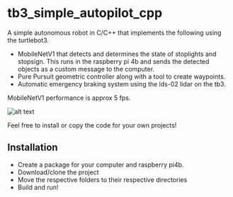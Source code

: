 # tb3_simple_autopilot_cpp
A simple autonomous robot in C/C++ that implements the following using the turtlebot3.
* MobileNetV1 that detects and determines the state of stoplights and stopsign. This runs in the raspberry pi 4b and sends the detected objects as a custom message to the computer.
* Pure Pursuit geometric controller along with a tool to create waypoints.
* Automatic emergency braking system using the lds-02 lidar on the tb3.

MobileNetV1 performance is approx 5 fps.

![alt text]( tb3_simple_autopilot_cpp/burger_autonomous_stack.jpeg "Robot Flow Structure")

Feel free to install or copy the code for your own projects!

## Installation
* Create a package for your computer and raspberry pi4b.
* Download/clone the project
* Move the respective folders to their respective directories
* Build and run!

